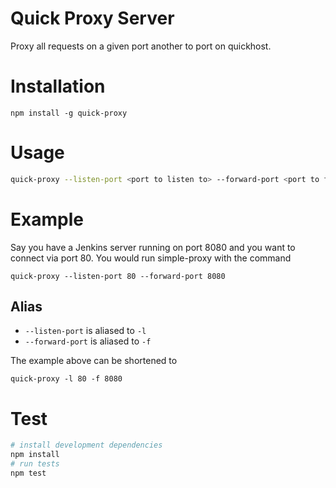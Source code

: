 # Quick Proxy Server
Proxy all requests on a given port another to port on quickhost. 

# Installation
`npm install -g quick-proxy`

# Usage

```bash
quick-proxy --listen-port <port to listen to> --forward-port <port to forward to>
```

# Example
Say you have a Jenkins server running on port 8080 and you want to connect via port 80. You would run simple-proxy with the command

```
quick-proxy --listen-port 80 --forward-port 8080
```

## Alias

* `--listen-port` is aliased to `-l`
* `--forward-port` is aliased to `-f`

The example above can be shortened to 

```
quick-proxy -l 80 -f 8080
```

# Test

```bash
# install development dependencies
npm install
# run tests
npm test
```


